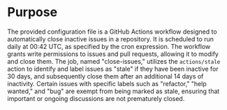 # Purpose
The provided configuration file is a GitHub Actions workflow designed to automatically close inactive issues in a repository. It is scheduled to run daily at 00:42 UTC, as specified by the cron expression. The workflow grants write permissions to issues and pull requests, allowing it to modify and close them. The job, named "close-issues," utilizes the `actions/stale` action to identify and label issues as "stale" if they have been inactive for 30 days, and subsequently close them after an additional 14 days of inactivity. Certain issues with specific labels such as "refactor," "help wanted," and "bug" are exempt from being marked as stale, ensuring that important or ongoing discussions are not prematurely closed.

